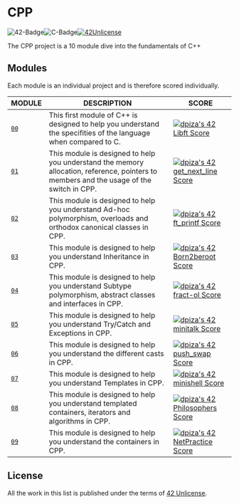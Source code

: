 # CPP

![42-Badge](https://img.shields.io/badge/%C3%89cole-42SP-blue)![C-Badge](https://img.shields.io/badge/Language-C++-lightgrey)[![42Unlicense](https://img.shields.io/badge/License-42Unlicense-yellowgreen)](https://github.com/gcamerli/42unlicense)

The CPP project is a 10 module dive into the fundamentals of C++

## Modules

Each module is an individual project and is therefore scored individually.

| MODULE                                            | DESCRIPTION                                                                                                                              | SCORE                                                                                                                                                  |
| ------------------------------------------------- | ---------------------------------------------------------------------------------------------------------------------------------------- | ------------------------------------------------------------------------------------------------------------------------------------------------------ |
| [`00`](https://github.com/dpiza/cpp/tree/main/00) | This first module of C++ is designed to help you understand the specifities of the language when compared to C.                          | [![dpiza's 42 Libft Score](https://badge42.vercel.app/api/v2/cl1seauye002109lctlsaw1rr/project/2724800)](https://github.com/JaeSeoKim/badge42)         |
| [`01`](https://github.com/dpiza/cpp/tree/main/01) | This module is designed to help you understand the memory allocation, reference, pointers to members and the usage of the switch in CPP. | [![dpiza's 42 get_next_line Score](https://badge42.vercel.app/api/v2/cl1seauye002109lctlsaw1rr/project/2724800)](https://github.com/JaeSeoKim/badge42) |
| [`02`](https://github.com/dpiza/cpp/tree/main/02) | This module is designed to help you understand Ad-hoc polymorphism, overloads and orthodox canonical classes in CPP.                     | [![dpiza's 42 ft_printf Score](https://badge42.vercel.app/api/v2/cl1seauye002109lctlsaw1rr/project/2925599)](https://github.com/JaeSeoKim/badge42)     |
| [`03`](https://github.com/dpiza/cpp/tree/main/03) | This module is designed to help you understand Inheritance in CPP.                                                                       | [![dpiza's 42 Born2beroot Score](https://badge42.vercel.app/api/v2/cl1seauye002109lctlsaw1rr/project/2927979)](https://github.com/JaeSeoKim/badge42)   |
| [`04`](https://github.com/dpiza/cpp/tree/main/04) | This module is designed to help you understand Subtype polymorphism, abstract classes and interfaces in CPP.                             | [![dpiza's 42 fract-ol Score](https://badge42.vercel.app/api/v2/cl1seauye002109lctlsaw1rr/project/2927979)](https://github.com/JaeSeoKim/badge42)      |
| [`05`](https://github.com/dpiza/cpp/tree/main/05) | This module is designed to help you understand Try/Catch and Exceptions in CPP.                                                          | [![dpiza's 42 minitalk Score](https://badge42.vercel.app/api/v2/cl1seauye002109lctlsaw1rr/project/2927979)](https://github.com/JaeSeoKim/badge42)      |
| [`06`](https://github.com/dpiza/cpp/tree/main/06) | This module is designed to help you understand the different casts in CPP.                                                               | [![dpiza's 42 push_swap Score](https://badge42.vercel.app/api/v2/cl1seauye002109lctlsaw1rr/project/2936624)](https://github.com/JaeSeoKim/badge42)     |
| [`07`](https://github.com/dpiza/cpp/tree/main/07) | This module is designed to help you understand Templates in CPP.                                                                         | [![dpiza's 42 minishell Score](https://badge42.vercel.app/api/v2/cl1seauye002109lctlsaw1rr/project/3002866)](https://github.com/JaeSeoKim/badge42)     |
| [`08`](https://github.com/dpiza/cpp/tree/main/08) | This module is designed to help you understand templated containers, iterators and algorithms in CPP.                                    | [![dpiza's 42 Philosophers Score](https://badge42.vercel.app/api/v2/cl1seauye002109lctlsaw1rr/project/3007377)](https://github.com/JaeSeoKim/badge42)  |
| [`09`](https://github.com/dpiza/cpp/tree/main/09) | This module is designed to help you understand the containers in CPP.                                                                    | [![dpiza's 42 NetPractice Score](https://badge42.vercel.app/api/v2/cl1seauye002109lctlsaw1rr/project/3028314)](https://github.com/JaeSeoKim/badge42)   |

## License

All the work in this list is published under the terms of [42 Unlicense](https://github.com/gcamerli/42unlicense).
